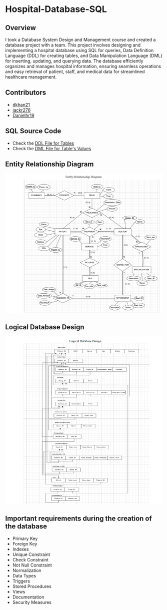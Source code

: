 # Hospital-Database-SQL

## Overview
I took a Database System Design and Management course and created a database project with a team.
This project involves designing and implementing a hospital database using SQL for queries, Data Definition Language (DDL) for creating tables, and Data Manipulation Language (DML) for inserting, updating, and querying data. The database efficiently organizes and manages hospital information, ensuring seamless operations and easy retrieval of patient, staff, and medical data for streamlined healthcare management.

## Contributors
- [dkhan21](https://github.com/dkhan21)
- [jackr276](https://github.com/jackr276)
- [Danielhr19](https://github.com/Danielhr19)

## SQL Source Code
- Check the [DDL File for Tables](ProjectDDLStatements.sql)
- Check the [DML File for Table's Values](ProjectInsertionStatements.sql)

## Entity Relationship Diagram
![ERD](EntityRelationshipDiagram.png)

## Logical Database Design
![LDD](LogicalDatabaseDesign.png)


## Important requirements during the creation of the database
- Primary Key
- Foreign Key
- Indexes
- Unique Constraint
- Check Constraint
- Not Null Constraint
- Normalization
- Data Types
- Triggers
- Stored Procedures
- Views
- Documentation
- Security Measures
